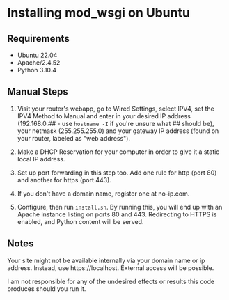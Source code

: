 # Installing mod_wsgi on Ubuntu


## Requirements

- Ubuntu 22.04
- Apache/2.4.52
- Python 3.10.4


## Manual Steps

1. Visit your router's webapp, go to Wired Settings, select IPV4, set the IPV4 Method to Manual and enter in your desired IP address (192.168.0.## - use `hostname -I` if you're unsure what ## should be), your netmask (255.255.255.0) and your gateway IP address (found on your router, labeled as "web address").

2. Make a DHCP Reservation for your computer in order to give it a static local IP address.

3. Set up port forwarding in this step too. Add one rule for http (port 80) and another for https (port 443).

4. If you don't have a domain name, register one at no-ip.com.

5. Configure, then run `install.sh`. By running this, you will end up with an Apache instance listing on ports 80 and 443. Redirecting to HTTPS is enabled, and Python content will be served.


## Notes

Your site might not be available internally via your domain name or ip address. Instead, use https://localhost. External access will be possible.

I am not responsible for any of the undesired effects or results this code produces should you run it.
